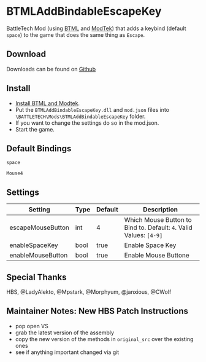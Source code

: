 # BTMLAddBindableEscapeKey
BattleTech Mod (using [BTML](https://github.com/Mpstark/BattleTechModLoader) and [ModTek](https://github.com/Mpstark/ModTek)) that adds a keybind (default `space`) to the game that does the same thing as `Escape`.

## Download
Downloads can be found on [Github](https://github.com/gponick/BTMLAddBindableEscapeKey/releases) 

## Install
- [Install BTML and Modtek](https://github.com/Mpstark/ModTek/wiki/The-Drop-Dead-Simple-Guide-to-Installing-BTML-&-ModTek-&-ModTek-mods).
- Put the `BTMLAddBindableEscapeKey.dll` and `mod.json` files into `\BATTLETECH\Mods\BTMLAddBindableEscapeKey` folder.
- If you want to change the settings do so in the mod.json.
- Start the game.

## Default Bindings

`space`

`Mouse4`

## Settings


Setting | Type | Default | Description
--- | --- | --- | ---
escapeMouseButton | int | 4 | Which Mouse Button to Bind to. Default: `4`. Valid Values: `[4-9]`
enableSpaceKey | bool | true | Enable Space Key
enableMouseButton | bool | true | Enable Mouse Buttone

## Special Thanks

HBS, @LadyAlekto, @Mpstark, @Morphyum, @janxious, @CWolf


## Maintainer Notes: New HBS Patch Instructions

* pop open VS
* grab the latest version of the assembly
* copy the new version of the methods in `original_src` over the existing ones
* see if anything important changed via git
